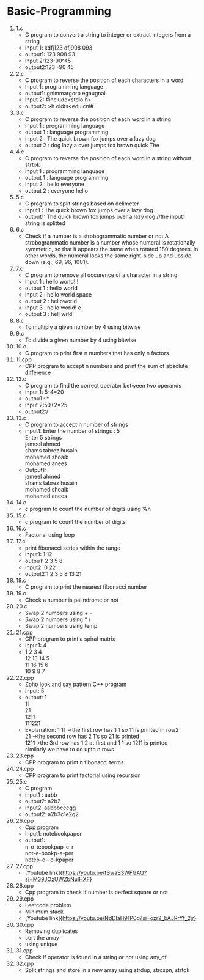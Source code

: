 # Basic-Programming
1. 1.c
   * C program to convert a string to integer or extract integers from a string
   * input 1: kdfj123 dfj908 093
   * output1: 123 908 93
   * input 2:123-90^45
   * output2:123 -90 45
2. 2.c
   * C program to reverse the position of each characters in a word
   * input 1: programming language
   * output1: gnimmargorp egaugnal
   * input 2: #include<stdio.h>
   * output2: >h.oidts<edulcni#
3. 3.c
   * C program to reverse the position of each word in a string
   * input  1 : programming language
   * output 1 : language programming
   * input  2 : The quick brown fox jumps over a lazy dog
   * output 2 : dog lazy a over jumps fox brown quick The
4. 4.c
   * C program to reverse the position of each word in a string without strtok
   * input  1 : programming language
   * output 1 : language programming
   * input  2 : hello everyone
   * output 2 : everyone hello
5. 5.c
   * C program to split strings based on delimeter
   * input1 : The quick brown fox jumps over a lazy dog
   * output1: The quick brown fox jumps over a lazy dog //the input1 string is splitted
6. 6.c
   * Check if a number is a strobogrammatic number or not
A strobogrammatic number is a number whose numeral is rotationally symmetric, so that it appears the same when rotated 180 degrees.
In other words, the numeral looks the same right-side up and upside down (e.g., 69, 96, 1001).
7. 7.c
   * C program to remove all occurence of a character in a string
   * input  1 : hello world! !
   * output 1 : hello world
   * input  2 : hello world space
   * output 2 : helloworld
   * input  3 : hello world! e
   * output 3 : hell wrld!
8. 8.c
   * To multiply a given number by 4 using bitwise
9. 9.c
    * To divide a given number by 4 using bitwise
10. 10.c
    * C program to print first n numbers that has only n factors
12. 11.cpp
    * CPP program to accept n numbers and print the sum of absolute difference
13. 12.c
    * C program to find the correct operator between two operands
    * input 1: 5-4=20
    * outpu1 : *
    * input 2:50+2=25
    * output2:/
14. 13.c
    * C program to accept n number of strings
    * input1:
Enter the number of strings : 5</br>
Enter 5 strings</br>
jameel ahmed</br>
shams tabrez husain</br>
mohamed shoaib</br>
mohamed anees</br>
    * Output1:</br>
      jameel ahmed</br>
shams tabrez husain</br>
mohamed shoaib</br>
mohamed anees</br>
15. 14.c
    * c program to count the number of digits using %n
16. 15.c
    * c program to count the number of digits
17. 16.c
    * Factorial using loop
18. 17.c
    * print fibonacci series within the range
    * input1: 1 12
    * outpu1: 2 3 5 8
    * input2: 0 22
    * output2:1 2 3 5 8 13 21
19. 18.c
    * C program to print the nearest fibonacci number
20. 19.c
    * Check a number is palindrome or not
21. 20.c
    * Swap 2 numbers using + -
    * Swap 2 numbers using * /
    * Swap 2 numbers using temp
22. 21.cpp
    * CPP program to print a spiral matrix
    * input1: 4
    * 1 2 3 4</br>
12 13 14 5</br>
11 16 15 6</br>
10 9 8 7</br>
23. 22.cpp
    * Zoho look and say pattern C++ program
    * input: 5
    * output:
      1</br>
11</br>
21</br>
1211</br>
111221</br>
    * Explanation:
      1
11 ->the first row has 1 1 so 11 is printed in row2</br>
21 ->the second row has 2 1's so 21 is printed</br>
1211->the 3rd row has 1 2 at first and 1 1 so 1211 is printed</br>
similarly we have to do upto n rows</br>
24. 23.cpp
    * CPP program to print n fibonacci terms
25. 24.cpp
    * CPP program to print factorial using recursion
26. 25.c
    * C program
    * input1 : aabb
    * output2: a2b2
    * input2: aabbbceegg
    * output2: a2b3c1e2g2
27. 26.cpp
    * Cpp program
    * input1: notebookpaper
    * output1:</br>
      n-o-tebookpap-e-r</br>
      not-e-bookp-a-per</br>
      noteb-o--o-kpaper
28. 27.cpp
    * [Youtube link]{https://youtu.be/fSwaS3WFGAQ?si=M39JOzUWZbNuIHXF}
29. 28.cpp
    * Cpp program to check if number is perfect square or not
30. 29.cpp
    * Leetcode problem
    * Minimum stack
    * [Youtube link]{https://youtu.be/NdDIaH91P0g?si=ozr2_bAJRrYf_2jr}
31. 30.cpp
    * Removing duplicates
    * sort the array
    * using unique
32. 31.cpp
    * Check if operator is found in a string or not using any_of
33. 32.cpp
    * Split strings and store in a new array using strdup, strcspn, strtok
